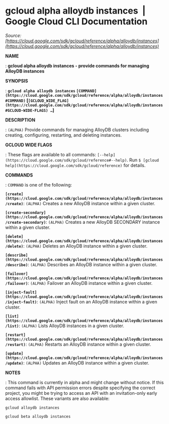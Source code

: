 # gcloud alpha alloydb instances  |  Google Cloud CLI Documentation

*Source: [https://cloud.google.com/sdk/gcloud/reference/alpha/alloydb/instances](https://cloud.google.com/sdk/gcloud/reference/alpha/alloydb/instances)*

**NAME**

: **gcloud alpha alloydb instances - provide commands for managing AlloyDB instances**

**SYNOPSIS**

: **`gcloud alpha alloydb instances` `[COMMAND](https://cloud.google.com/sdk/gcloud/reference/alpha/alloydb/instances#COMMAND)` [`[GCLOUD_WIDE_FLAG](https://cloud.google.com/sdk/gcloud/reference/alpha/alloydb/instances#GCLOUD-WIDE-FLAGS) …`]**

**DESCRIPTION**

: `(ALPHA)` Provide commands for managing AlloyDB clusters including
creating, configuring, restarting, and deleting instances.

**GCLOUD WIDE FLAGS**

: These flags are available to all commands: `[--help](https://cloud.google.com/sdk/gcloud/reference#--help)`.
Run `$ [gcloud help](https://cloud.google.com/sdk/gcloud/reference)` for details.

**COMMANDS**

: ``COMMAND`` is one of the following:

**`[create](https://cloud.google.com/sdk/gcloud/reference/alpha/alloydb/instances/create)`**:
`(ALPHA)` Creates a new AlloyDB instance within a given cluster.

**`[create-secondary](https://cloud.google.com/sdk/gcloud/reference/alpha/alloydb/instances/create-secondary)`**:
`(ALPHA)` Creates a new AlloyDB SECONDARY instance within a given
cluster.

**`[delete](https://cloud.google.com/sdk/gcloud/reference/alpha/alloydb/instances/delete)`**:
`(ALPHA)` Deletes an AlloyDB instance within a given cluster.

**`[describe](https://cloud.google.com/sdk/gcloud/reference/alpha/alloydb/instances/describe)`**:
`(ALPHA)` Describes an AlloyDB instance within a given cluster.

**`[failover](https://cloud.google.com/sdk/gcloud/reference/alpha/alloydb/instances/failover)`**:
`(ALPHA)` Failover an AlloyDB instance within a given cluster.

**`[inject-fault](https://cloud.google.com/sdk/gcloud/reference/alpha/alloydb/instances/inject-fault)`**:
`(ALPHA)` Inject fault on an AlloyDB instance within a given cluster.

**`[list](https://cloud.google.com/sdk/gcloud/reference/alpha/alloydb/instances/list)`**:
`(ALPHA)` Lists AlloyDB instances in a given cluster.

**`[restart](https://cloud.google.com/sdk/gcloud/reference/alpha/alloydb/instances/restart)`**:
`(ALPHA)` Restarts an AlloyDB instance within a given cluster.

**`[update](https://cloud.google.com/sdk/gcloud/reference/alpha/alloydb/instances/update)`**:
`(ALPHA)` Updates an AlloyDB instance within a given cluster.

**NOTES**

: This command is currently in alpha and might change without notice. If this
command fails with API permission errors despite specifying the correct project,
you might be trying to access an API with an invitation-only early access
allowlist. These variants are also available:

```
gcloud alloydb instances
```

```
gcloud beta alloydb instances
```
